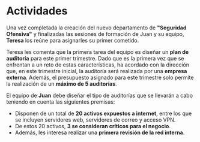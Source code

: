 # Actividades

Una vez completada la creación del nuevo departamento de **"Seguridad Ofensiva"** y finalizadas las sesiones de formación de Juan y su equipo, **Teresa** los reúne para asignarles su primer cometido.

Teresa les comenta que la primera tarea del equipo es diseñar un **plan de auditoría** para este primer trimestre. Dado que es la primera vez que se enfrentan a un reto de estas características, ha acordado con la dirección que, en este trimestre inicial, la auditoría será realizada por una **empresa externa**. Además, el presupuesto asignado para este trimestre solo permite la realización de un **máximo de 5 auditorías**.

El equipo de **Juan** debe diseñar el tipo de auditorías que se llevarán a cabo teniendo en cuenta las siguientes premisas:

- Disponen de un total de **20 activos expuestos a internet**, entre los que se incluyen servidores web, servidores de correo y acceso VPN.
- De estos 20 activos, **3 se consideran críticos para el negocio**.
- Además, les interesa realizar una **primera revisión de la red interna**.
